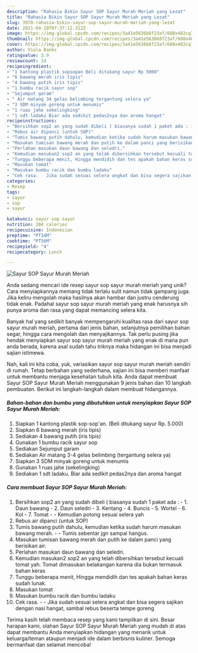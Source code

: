 ```yaml
---
description: "Rahasia Bikin Sayur SOP Sayur Murah Meriah yang Lezat"
title: "Rahasia Bikin Sayur SOP Sayur Murah Meriah yang Lezat"
slug: 3970-rahasia-bikin-sayur-sop-sayur-murah-meriah-yang-lezat
date: 2021-04-18T07:37:12.312Z
image: https://img-global.cpcdn.com/recipes/3a41e5636b8f23af/680x482cq70/sayur-sop-sayur-murah-meriah-foto-resep-utama.jpg
thumbnail: https://img-global.cpcdn.com/recipes/3a41e5636b8f23af/680x482cq70/sayur-sop-sayur-murah-meriah-foto-resep-utama.jpg
cover: https://img-global.cpcdn.com/recipes/3a41e5636b8f23af/680x482cq70/sayur-sop-sayur-murah-meriah-foto-resep-utama.jpg
author: Viola Banks
ratingvalue: 3.9
reviewcount: 14
recipeingredient:
- "1 kantong plastik sopsopan Beli ditukang sayur Rp 5000"
- "6 bawang merah iris tipis"
- "4 bawang putih iris tipis"
- "1 bumbu racik sayur sop"
- "Sejumput garam"
- " Air matang 34 gelas belimbing tergantung selera ya"
- "3 SDM minyak goreng untuk menumis"
- "1 ruas jahe sekelingking"
- "1 sdt ladaku Biar ada sedikit pedas2nya dan aroma hangat"
recipeinstructions:
- "Bersihkan sop2 an yang sudah dibeli ( biasanya sudah 1 paket ada : 1. Daun bawang 2. Daun seledri 3. Kentang  4. Buncis 5. Wortel 6. Kol 7. Tomat  Kemudian potong sesuai selera yah"
- "Rebus air dipanci (untuk SOP)"
- "Tumis bawang putih dahulu, kemudian ketika sudah harum masukan bawang merah.  Tumis sebentar jgn sampai hangus."
- "Masukan tumisan bawang merah dan putih ke dalam panci yang berisikan air."
- "Perlahan masukan daun bawang dan seledri."
- "Kemudian masukan2 sop2 an yang telah dibersihkan tersebut kecuali tomat yah. Tomat dimasukan belakangan karena dia bukan termasuk bahan keras"
- "Tunggu beberapa menit, Hingga mendidih dan tes apakah bahan keras sudah lunak."
- "Masukan tomat"
- "Masukan bumbu racik dan bumbu ladaku"
- "Cek rasa.   Jika sudah sesuai selera angkat dan bisa segera sajikan dengan nasi hangat, sambal rebus beserta tempe goreng"
categories:
- Resep
tags:
- sayur
- sop
- sayur

katakunci: sayur sop sayur 
nutrition: 204 calories
recipecuisine: Indonesian
preptime: "PT34M"
cooktime: "PT56M"
recipeyield: "4"
recipecategory: Lunch

---
```



![Sayur SOP Sayur Murah Meriah](https://img-global.cpcdn.com/recipes/3a41e5636b8f23af/680x482cq70/sayur-sop-sayur-murah-meriah-foto-resep-utama.jpg)

Anda sedang mencari ide resep sayur sop sayur murah meriah yang unik? Cara menyiapkannya memang tidak terlalu sulit namun tidak gampang juga. Jika keliru mengolah maka hasilnya akan hambar dan justru cenderung tidak enak. Padahal sayur sop sayur murah meriah yang enak harusnya sih punya aroma dan rasa yang dapat memancing selera kita.

Banyak hal yang sedikit banyak mempengaruhi kualitas rasa dari sayur sop sayur murah meriah, pertama dari jenis bahan, selanjutnya pemilihan bahan segar, hingga cara mengolah dan menyajikannya. Tak perlu pusing jika hendak menyiapkan sayur sop sayur murah meriah yang enak di mana pun anda berada, karena asal sudah tahu triknya maka hidangan ini bisa menjadi sajian istimewa.




Nah, kali ini kita coba, yuk, variasikan sayur sop sayur murah meriah sendiri di rumah. Tetap berbahan yang sederhana, sajian ini bisa memberi manfaat untuk membantu menjaga kesehatan tubuh kita. Anda dapat membuat Sayur SOP Sayur Murah Meriah menggunakan 9 jenis bahan dan 10 langkah pembuatan. Berikut ini langkah-langkah dalam membuat hidangannya.

<!--inarticleads1-->

##### Bahan-bahan dan bumbu yang dibutuhkan untuk menyiapkan Sayur SOP Sayur Murah Meriah:

1. Siapkan 1 kantong plastik sop-sop&#39;an. (Beli ditukang sayur Rp. 5.000)
1. Siapkan 6 bawang merah (iris tipis)
1. Sediakan 4 bawang putih (iris tipis)
1. Gunakan 1 bumbu racik sayur sop
1. Sediakan Sejumput garam
1. Sediakan  Air matang 3-4 gelas belimbing (tergantung selera ya)
1. Siapkan 3 SDM minyak goreng untuk menumis
1. Gunakan 1 ruas jahe (sekelingking)
1. Sediakan 1 sdt ladaku. Biar ada sedikit pedas2nya dan aroma hangat




<!--inarticleads2-->

##### Cara membuat Sayur SOP Sayur Murah Meriah:

1. Bersihkan sop2 an yang sudah dibeli ( biasanya sudah 1 paket ada : - 1. Daun bawang - 2. Daun seledri - 3. Kentang  - 4. Buncis - 5. Wortel - 6. Kol - 7. Tomat -  - Kemudian potong sesuai selera yah
1. Rebus air dipanci (untuk SOP)
1. Tumis bawang putih dahulu, kemudian ketika sudah harum masukan bawang merah. -  - Tumis sebentar jgn sampai hangus.
1. Masukan tumisan bawang merah dan putih ke dalam panci yang berisikan air.
1. Perlahan masukan daun bawang dan seledri.
1. Kemudian masukan2 sop2 an yang telah dibersihkan tersebut kecuali tomat yah. Tomat dimasukan belakangan karena dia bukan termasuk bahan keras
1. Tunggu beberapa menit, Hingga mendidih dan tes apakah bahan keras sudah lunak.
1. Masukan tomat
1. Masukan bumbu racik dan bumbu ladaku
1. Cek rasa. -  -  Jika sudah sesuai selera angkat dan bisa segera sajikan dengan nasi hangat, sambal rebus beserta tempe goreng




Terima kasih telah membaca resep yang kami tampilkan di sini. Besar harapan kami, olahan Sayur SOP Sayur Murah Meriah yang mudah di atas dapat membantu Anda menyiapkan hidangan yang menarik untuk keluarga/teman ataupun menjadi ide dalam berbisnis kuliner. Semoga bermanfaat dan selamat mencoba!
